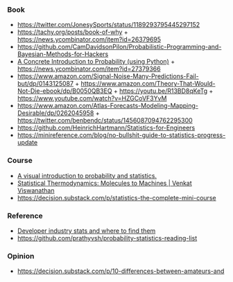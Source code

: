 ### Book

- https://twitter.com/JonesySports/status/1189293795445297152
- https://tachy.org/posts/book-of-why + https://news.ycombinator.com/item?id=26379695
- https://github.com/CamDavidsonPilon/Probabilistic-Programming-and-Bayesian-Methods-for-Hackers
- [A Concrete Introduction to Probability (using Python)](https://github.com/norvig/pytudes/blob/main/ipynb/Probability.ipynb) + https://news.ycombinator.com/item?id=27379366
- https://www.amazon.com/Signal-Noise-Many-Predictions-Fail-but/dp/0143125087 + https://www.amazon.com/Theory-That-Would-Not-Die-ebook/dp/B0050QB3EQ + https://youtu.be/R13BD8qKeTg + https://www.youtube.com/watch?v=HZGCoVF3YvM
- https://www.amazon.com/Atlas-Forecasts-Modeling-Mapping-Desirable/dp/0262045958 + https://twitter.com/benbendc/status/1456087094762295300
- https://github.com/HeinrichHartmann/Statistics-for-Engineers
- https://minireference.com/blog/no-bullshit-guide-to-statistics-progress-update

### Course

- [A visual introduction to probability and statistics.](https://seeing-theory.brown.edu)
- [Statistical Thermodynamics: Molecules to Machines | Venkat Viswanathan](https://www.coursera.org/learn/statistical-thermodynamics-cm)
- https://decision.substack.com/p/statistics-the-complete-mini-course


### Reference

- [Developer industry stats and where to find them](https://github.com/sw-yx/tracking)
- https://github.com/prathyvsh/probability-statistics-reading-list

### Opinion

- https://decision.substack.com/p/10-differences-between-amateurs-and
